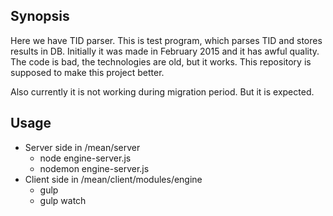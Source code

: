 ## Synopsis

Here we have TID parser. This is test program, which parses TID and stores results in DB. Initially it was made in February 2015 and it has awful quality. The code is bad, the technologies are old, but it works. This repository is supposed to make this project better.

Also currently it is not working during migration period. But it is expected.

## Usage

* Server side in /mean/server
  * node engine-server.js
  * nodemon engine-server.js
* Client side in /mean/client/modules/engine
  * gulp
  * gulp watch
